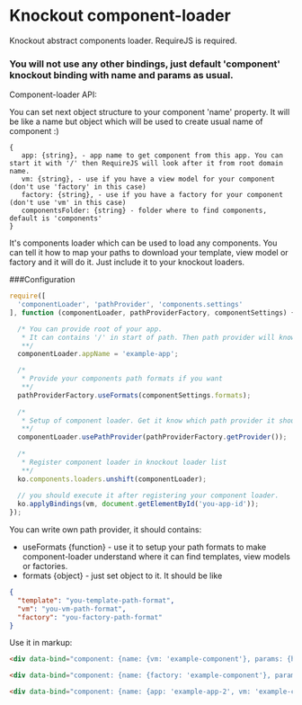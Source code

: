# Knockout component-loader
Knockout abstract components loader. RequireJS is required.

### You will not use any other bindings, just default 'component' knockout binding with name and params as usual.

Component-loader API:

You can set next object structure to your component 'name' property. It will be like a name but object which will be used to create usual name of component :)
```
{
   app: {string}, - app name to get component from this app. You can start it with '/' then RequireJS will look after it from root domain name.
   vm: {string}, - use if you have a view model for your component (don't use 'factory' in this case)
   factory: {string}, - use if you have a factory for your component (don't use 'vm' in this case)
   componentsFolder: {string} - folder where to find components, default is 'components'
}
```

It's components loader which can be used to load any components. You can tell it how to map your paths to download your template, view model or factory and it will do it. Just include it to your knockout loaders.

###Configuration

```javascript
require([
  'componentLoader', 'pathProvider', 'components.settings'
], function (componentLoader, pathProviderFactory, componentSettings) {

  /* You can provide root of your app.
   * It can contains '/' in start of path. Then path provider will know that you want to load js file from root of your domain.
   **/
  componentLoader.appName = 'example-app';

  /* 
   * Provide your components path formats if you want
   **/
  pathProviderFactory.useFormats(componentSettings.formats);
  
  /*
   * Setup of component loader. Get it know which path provider it should use.
   **/
  componentLoader.usePathProvider(pathProviderFactory.getProvider());
  
  /*
   * Register component loader in knockout loader list
   **/
  ko.components.loaders.unshift(componentLoader);
  
  // you should execute it after registering your component loader.
  ko.applyBindings(vm, document.getElementById('you-app-id'));
});

```

You can write own path provider, it should contains:

* useFormats {function} - use it to setup your path formats to make component-loader understand where it can find templates, view models or factories.
* formats {object} - just set object to it. It should be like 
```json
{
  "template": "you-template-path-format",
  "vm": "you-vm-path-format",
  "factory": "you-factory-path-format"
}
```

Use it in markup:

```html
<div data-bind="component: {name: {vm: 'example-component'}, params: {hello: 'world'}}"></div>

<div data-bind="component: {name: {factory: 'example-component'}, params: {hello: 'world'}}"></div>

<div data-bind="component: {name: {app: 'example-app-2', vm: 'example-component'}, params: {hello: 'world'}}"></div>
```

